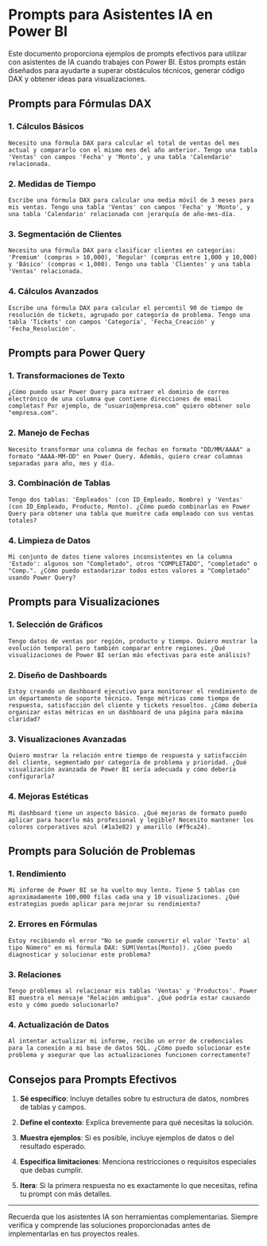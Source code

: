 # Prompts para Asistentes IA en Power BI

Este documento proporciona ejemplos de prompts efectivos para utilizar con asistentes de IA cuando trabajes con Power BI. Estos prompts están diseñados para ayudarte a superar obstáculos técnicos, generar código DAX y obtener ideas para visualizaciones.

## Prompts para Fórmulas DAX

### 1. Cálculos Básicos

```
Necesito una fórmula DAX para calcular el total de ventas del mes actual y compararlo con el mismo mes del año anterior. Tengo una tabla 'Ventas' con campos 'Fecha' y 'Monto', y una tabla 'Calendario' relacionada.
```

### 2. Medidas de Tiempo

```
Escribe una fórmula DAX para calcular una media móvil de 3 meses para mis ventas. Tengo una tabla 'Ventas' con campos 'Fecha' y 'Monto', y una tabla 'Calendario' relacionada con jerarquía de año-mes-día.
```

### 3. Segmentación de Clientes

```
Necesito una fórmula DAX para clasificar clientes en categorías: 'Premium' (compras > 10,000), 'Regular' (compras entre 1,000 y 10,000) y 'Básico' (compras < 1,000). Tengo una tabla 'Clientes' y una tabla 'Ventas' relacionada.
```

### 4. Cálculos Avanzados

```
Escribe una fórmula DAX para calcular el percentil 90 de tiempo de resolución de tickets, agrupado por categoría de problema. Tengo una tabla 'Tickets' con campos 'Categoría', 'Fecha_Creación' y 'Fecha_Resolución'.
```

## Prompts para Power Query

### 1. Transformaciones de Texto

```
¿Cómo puedo usar Power Query para extraer el dominio de correo electrónico de una columna que contiene direcciones de email completas? Por ejemplo, de "usuario@empresa.com" quiero obtener solo "empresa.com".
```

### 2. Manejo de Fechas

```
Necesito transformar una columna de fechas en formato "DD/MM/AAAA" a formato "AAAA-MM-DD" en Power Query. Además, quiero crear columnas separadas para año, mes y día.
```

### 3. Combinación de Tablas

```
Tengo dos tablas: 'Empleados' (con ID_Empleado, Nombre) y 'Ventas' (con ID_Empleado, Producto, Monto). ¿Cómo puedo combinarlas en Power Query para obtener una tabla que muestre cada empleado con sus ventas totales?
```

### 4. Limpieza de Datos

```
Mi conjunto de datos tiene valores inconsistentes en la columna 'Estado': algunos son "Completado", otros "COMPLETADO", "completado" o "Comp.". ¿Cómo puedo estandarizar todos estos valores a "Completado" usando Power Query?
```

## Prompts para Visualizaciones

### 1. Selección de Gráficos

```
Tengo datos de ventas por región, producto y tiempo. Quiero mostrar la evolución temporal pero también comparar entre regiones. ¿Qué visualizaciones de Power BI serían más efectivas para este análisis?
```

### 2. Diseño de Dashboards

```
Estoy creando un dashboard ejecutivo para monitorear el rendimiento de un departamento de soporte técnico. Tengo métricas como tiempo de respuesta, satisfacción del cliente y tickets resueltos. ¿Cómo debería organizar estas métricas en un dashboard de una página para máxima claridad?
```

### 3. Visualizaciones Avanzadas

```
Quiero mostrar la relación entre tiempo de respuesta y satisfacción del cliente, segmentado por categoría de problema y prioridad. ¿Qué visualización avanzada de Power BI sería adecuada y cómo debería configurarla?
```

### 4. Mejoras Estéticas

```
Mi dashboard tiene un aspecto básico. ¿Qué mejoras de formato puedo aplicar para hacerlo más profesional y legible? Necesito mantener los colores corporativos azul (#1a3e82) y amarillo (#f9ca24).
```

## Prompts para Solución de Problemas

### 1. Rendimiento

```
Mi informe de Power BI se ha vuelto muy lento. Tiene 5 tablas con aproximadamente 100,000 filas cada una y 10 visualizaciones. ¿Qué estrategias puedo aplicar para mejorar su rendimiento?
```

### 2. Errores en Fórmulas

```
Estoy recibiendo el error "No se puede convertir el valor 'Texto' al tipo Número" en mi fórmula DAX: SUM(Ventas[Monto]). ¿Cómo puedo diagnosticar y solucionar este problema?
```

### 3. Relaciones

```
Tengo problemas al relacionar mis tablas 'Ventas' y 'Productos'. Power BI muestra el mensaje "Relación ambigua". ¿Qué podría estar causando esto y cómo puedo solucionarlo?
```

### 4. Actualización de Datos

```
Al intentar actualizar mi informe, recibo un error de credenciales para la conexión a mi base de datos SQL. ¿Cómo puedo solucionar este problema y asegurar que las actualizaciones funcionen correctamente?
```

## Consejos para Prompts Efectivos

1. **Sé específico**: Incluye detalles sobre tu estructura de datos, nombres de tablas y campos.

2. **Define el contexto**: Explica brevemente para qué necesitas la solución.

3. **Muestra ejemplos**: Si es posible, incluye ejemplos de datos o del resultado esperado.

4. **Especifica limitaciones**: Menciona restricciones o requisitos especiales que debas cumplir.

5. **Itera**: Si la primera respuesta no es exactamente lo que necesitas, refina tu prompt con más detalles.

---

Recuerda que los asistentes IA son herramientas complementarias. Siempre verifica y comprende las soluciones proporcionadas antes de implementarlas en tus proyectos reales.
